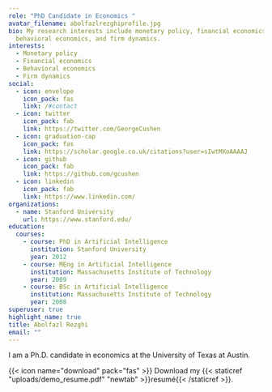 ```yaml
---
role: "PhD Candidate in Economics "
avatar_filename: abolfazlrezghiprofile.jpg
bio: My research interests include monetary policy, financial economics,
  behavioral economics, and firm dynamics.
interests:
  - Monetary policy
  - Financial economics
  - Behavioral economics
  - Firm dynamics
social:
  - icon: envelope
    icon_pack: fas
    link: /#contact
  - icon: twitter
    icon_pack: fab
    link: https://twitter.com/GeorgeCushen
  - icon: graduation-cap
    icon_pack: fas
    link: https://scholar.google.co.uk/citations?user=sIwtMXoAAAAJ
  - icon: github
    icon_pack: fab
    link: https://github.com/gcushen
  - icon: linkedin
    icon_pack: fab
    link: https://www.linkedin.com/
organizations:
  - name: Stanford University
    url: https://www.stanford.edu/
education:
  courses:
    - course: PhD in Artificial Intelligence
      institution: Stanford University
      year: 2012
    - course: MEng in Artificial Intelligence
      institution: Massachusetts Institute of Technology
      year: 2009
    - course: BSc in Artificial Intelligence
      institution: Massachusetts Institute of Technology
      year: 2008
superuser: true
highlight_name: true
title: Abolfazl Rezghi
email: ""
---
```

I am a Ph.D. candidate in economics at the University of Texas at Austin.

{{< icon name="download" pack="fas" >}} Download my {{< staticref "uploads/demo_resume.pdf" "newtab" >}}resumé{{< /staticref >}}.